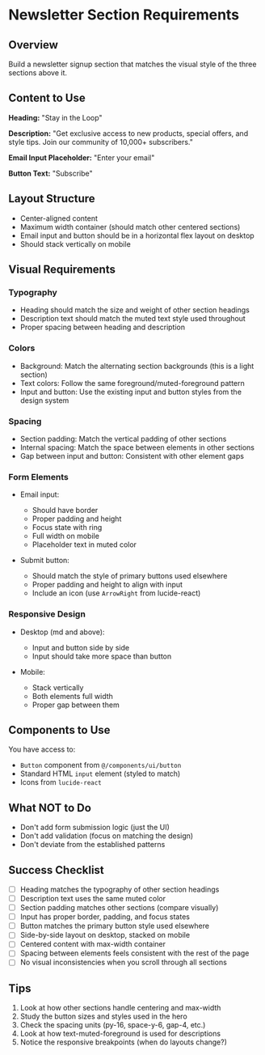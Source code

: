 # Newsletter Section Requirements

## Overview

Build a newsletter signup section that matches the visual style of the three sections above it.

## Content to Use

**Heading:** "Stay in the Loop"

**Description:** "Get exclusive access to new products, special offers, and style tips. Join our community of 10,000+ subscribers."

**Email Input Placeholder:** "Enter your email"

**Button Text:** "Subscribe"

## Layout Structure

- Center-aligned content
- Maximum width container (should match other centered sections)
- Email input and button should be in a horizontal flex layout on desktop
- Should stack vertically on mobile

## Visual Requirements

### Typography
- Heading should match the size and weight of other section headings
- Description text should match the muted text style used throughout
- Proper spacing between heading and description

### Colors
- Background: Match the alternating section backgrounds (this is a light section)
- Text colors: Follow the same foreground/muted-foreground pattern
- Input and button: Use the existing input and button styles from the design system

### Spacing
- Section padding: Match the vertical padding of other sections
- Internal spacing: Match the space between elements in other sections
- Gap between input and button: Consistent with other element gaps

### Form Elements
- Email input:
  - Should have border
  - Proper padding and height
  - Focus state with ring
  - Full width on mobile
  - Placeholder text in muted color

- Submit button:
  - Should match the style of primary buttons used elsewhere
  - Proper padding and height to align with input
  - Include an icon (use `ArrowRight` from lucide-react)

### Responsive Design
- Desktop (md and above):
  - Input and button side by side
  - Input should take more space than button

- Mobile:
  - Stack vertically
  - Both elements full width
  - Proper gap between them

## Components to Use

You have access to:
- `Button` component from `@/components/ui/button`
- Standard HTML `input` element (styled to match)
- Icons from `lucide-react`

## What NOT to Do

- Don't add form submission logic (just the UI)
- Don't add validation (focus on matching the design)
- Don't deviate from the established patterns

## Success Checklist

- [ ] Heading matches the typography of other section headings
- [ ] Description text uses the same muted color
- [ ] Section padding matches other sections (compare visually)
- [ ] Input has proper border, padding, and focus states
- [ ] Button matches the primary button style used elsewhere
- [ ] Side-by-side layout on desktop, stacked on mobile
- [ ] Centered content with max-width container
- [ ] Spacing between elements feels consistent with the rest of the page
- [ ] No visual inconsistencies when you scroll through all sections

## Tips

1. Look at how other sections handle centering and max-width
2. Study the button sizes and styles used in the hero
3. Check the spacing units (py-16, space-y-6, gap-4, etc.)
4. Look at how text-muted-foreground is used for descriptions
5. Notice the responsive breakpoints (when do layouts change?)
